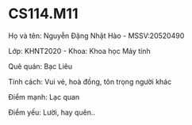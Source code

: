 # CS114.M11
Họ và tên: Nguyễn Đặng Nhật Hào - MSSV:20520490

Lớp: KHNT2020 - Khoa: Khoa học Máy tính

Quê quán: Bạc Liêu

Tính cách: Vui vẻ, hoà đồng, tôn trọng người khác

Điểm mạnh: Lạc quan

Điểm yếu: Lười, hay quên..
